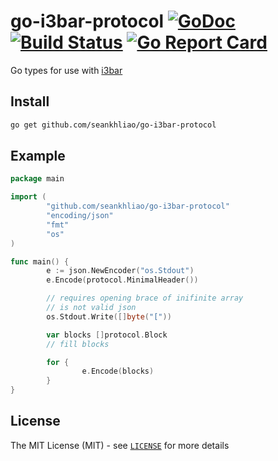 # go-i3bar-protocol [![GoDoc](https://godoc.org/github.com/seankhliao/go-i3bar-protocol?status.svg)](https://godoc.org/github.com/seankhliao/go-i3bar-protocol) [![Build Status](https://img.shields.io/travis/seankhliao/go-i3bar-protocol.svg?style=flat-square)](https://travis-ci.org/seankhliao/go-i3bar-protocol) [![Go Report Card](https://goreportcard.com/badge/github.com/seankhliao/go-i3bar-protocol)](https://goreportcard.com/report/github.com/seankhliao/go-i3bar-protocol)

Go types for use with [i3bar](https://i3wm.org/docs/i3bar-protocol.html)

## Install

```bash
go get github.com/seankhliao/go-i3bar-protocol
```

## Example

```go
package main

import (
        "github.com/seankhliao/go-i3bar-protocol"
        "encoding/json"
        "fmt"
        "os"
)

func main() {
        e := json.NewEncoder("os.Stdout")
        e.Encode(protocol.MinimalHeader())

        // requires opening brace of inifinite array
        // is not valid json
        os.Stdout.Write([]byte("["))

        var blocks []protocol.Block
        // fill blocks

        for {
                e.Encode(blocks)
        }
}
```

## License

The MIT License (MIT) - see [`LICENSE`](LICENSE) for more details
